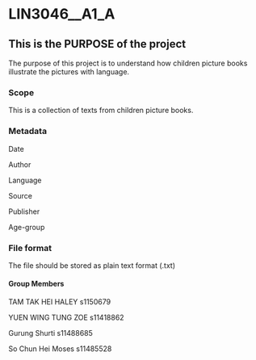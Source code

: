 # LIN3046__A1_A

## This is the PURPOSE of the project
The purpose of this project is to understand how children picture books illustrate the pictures with language.

### Scope 
This is a collection of texts from children picture books.

### Metadata
Date

Author

Language

Source

Publisher

Age-group

### File format

The file should be stored as plain text format (.txt)

#### Group Members

TAM TAK HEI HALEY s1150679

YUEN WING TUNG ZOE s11418862

Gurung Shurti s11488685

So Chun Hei Moses s11485528
